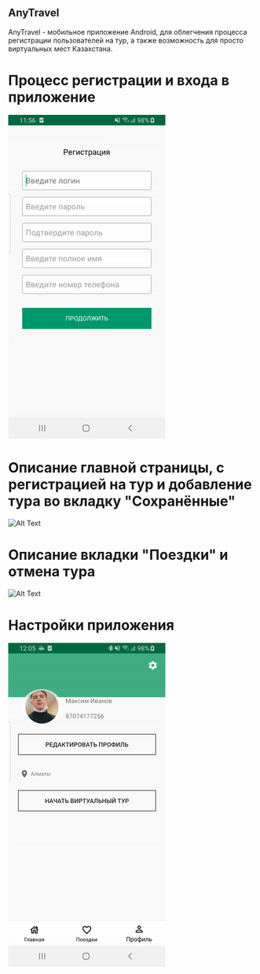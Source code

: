 ## AnyTravel
AnyTravel - мобильное приложение Android, для облегчения процесса регистрации пользователей на тур, а также возможность для просто виртуальных мест Казахстана. <br/>

# Процесс регистрации и входа в приложение

![Alt Text](main.gif)

# Описание главной страницы, с регистрацией на тур и добавление тура во вкладку "Сохранённые" <br/>

![Alt Text](tourdescr.gif)

# Описание вкладки "Поездки" и отмена тура <br/>

![Alt Text](travellers.gif)


# Настройки приложения
![Alt Text](profilesettings.gif)
